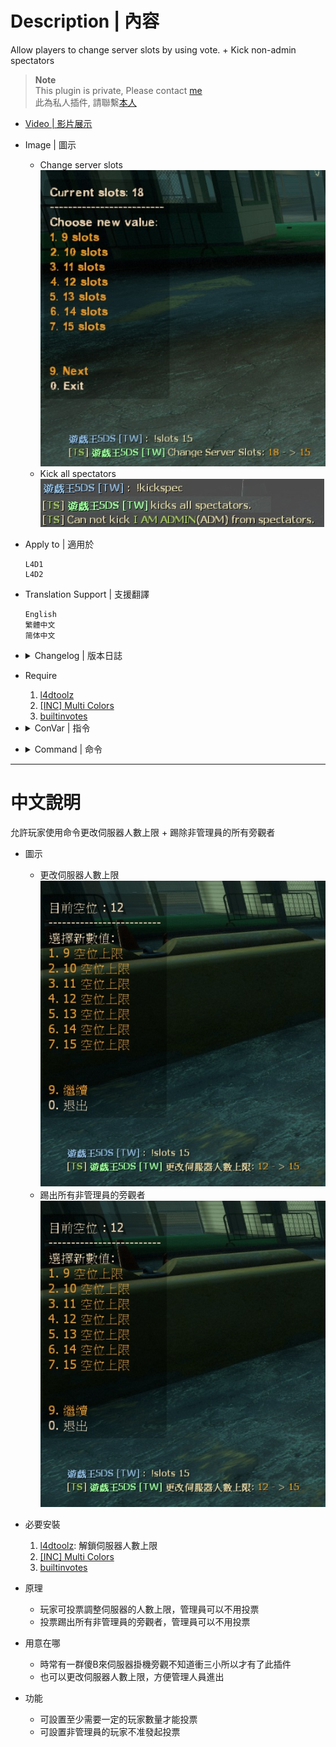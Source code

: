 # Description | 內容
Allow players to change server slots by using vote. + Kick non-admin spectators

> __Note__ <br/>
This plugin is private, Please contact [me](https://github.com/fbef0102/Game-Private_Plugin#私人插件列表-private-plugins-list)<br/>
此為私人插件, 請聯繫[本人](https://github.com/fbef0102/Game-Private_Plugin#私人插件列表-private-plugins-list)

* [Video | 影片展示](https://youtu.be/HyKyNw80x7Y)

* Image | 圖示
	* Change server slots
	<br/>![l4d_slot_vote_1](image/l4d_slot_vote_1.jpg)
	* Kick all spectators
	<br/>![l4d_slot_vote_2](image/l4d_slot_vote_2.jpg)

* Apply to | 適用於
	```
	L4D1
	L4D2
	```

* Translation Support | 支援翻譯
	```
	English
	繁體中文
	简体中文
	```

* <details><summary>Changelog | 版本日誌</summary>

	* v2.4 (2023-2-2)
		* Request by GGTrash
		* Use the L4D2 built-in vote screens for l4d2
		* Require "builtinvotes" extension (l4d2 only)

	* v2.3
		* Initial Release
</details>

* Require
	1. [l4dtoolz](/Tutorial_%E6%95%99%E5%AD%B8%E5%8D%80/English/Server/Install_Other_File#l4dtoolz)
	2. [[INC] Multi Colors](https://github.com/fbef0102/L4D1_2-Plugins/releases/tag/Multi-Colors)
	3. [builtinvotes](https://github.com/L4D-Community/builtinvotes/actions)

* <details><summary>ConVar | 指令</summary>

	* cfg/sourcemod/l4d_slot_vote.cfg
		```php
		// Players with these flags can change slot or kick spectators directly without vote
		l4d_slot_vote_admin_flag "z"

		// Delay to start another a teamlock vote after vote ends.
		l4d_slot_vote_delay "5"

		// If 1, Enabled this plugin.
		l4d_slot_vote_enabled "1"

		// Players with these flags have immune to be kicked in spectator team.
		l4d_slot_vote_immue_kick_flag "z"

		// If 1, players can type comamnd to votekick all spectators.
		l4d_slot_vote_kick_spec "1"

		// Maximum allowed number of server slots (this value must be equal or greater than l4d_slot_vote_min).
		l4d_slot_vote_max "28"

		// Minimum allowed number of server slots (this value must be equal or lesser than l4d_slot_vote_max).
		l4d_slot_vote_min "9"

		// (L4D1) Pass vote percentage.
		l4d_slot_vote_pass_percentage "0.60"

		// Minimum # of players in game to start the vote
		l4d_slot_vote_player_limit "3"

		// If 1, non-admin can not call vote to change slots or kick spectators
		l4d_slot_vote_player_vote_block "1"
		```
</details>

* <details><summary>Command | 命令</summary>

	* **Vote to change Server Slots, Admin can change without vote (Require:Admin_Generic)**
		```php
		sm_slots <number>
		sm_maxslots <number>
		```

	* **Vote to kick all non-admin spectators, Admin can kick without vote (Require:Admin_Generic)**
		```php
		sm_nospec
		sm_nospecs
		sm_kickspec
		sm_kickspecs
		```

	* **Lock server slots Server, so nobody can change server slots (Server Console Only)**
		```php
		sm_lock_slots
		```

	* **Unlock server slots Server, so anyone can change server slots (Server Console Only)**
		```php
		sm_unlock_slots
		```

</details>

- - - -
# 中文說明
允許玩家使用命令更改伺服器人數上限 + 踢除非管理員的所有旁觀者

* 圖示
	* 更改伺服器人數上限
	<br/>![l4d_slot_vote_1](image/l4d_slot_vote_3.jpg)
	* 踢出所有非管理員的旁觀者
	<br/>![l4d_slot_vote_1](image/l4d_slot_vote_3.jpg)

* 必要安裝
	1. [l4dtoolz](/Tutorial_%E6%95%99%E5%AD%B8%E5%8D%80/English/Server/Install_Other_File#l4dtoolz): 解鎖伺服器人數上限
	2. [[INC] Multi Colors](https://github.com/fbef0102/L4D1_2-Plugins/releases/tag/Multi-Colors)
	3. [builtinvotes](https://github.com/L4D-Community/builtinvotes/actions)

* 原理
	* 玩家可投票調整伺服器的人數上限，管理員可以不用投票
	* 投票踢出所有非管理員的旁觀者，管理員可以不用投票

* 用意在哪
	* 時常有一群傻B來伺服器掛機旁觀不知道衝三小所以才有了此插件
	* 也可以更改伺服器人數上限，方便管理人員進出

* 功能
	* 可設置至少需要一定的玩家數量才能投票
	* 可設置非管理員的玩家不准發起投票